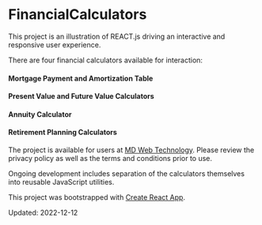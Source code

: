 # FinancialCalculators

This project is an illustration of REACT.js driving an interactive and responsive user experience.

There are four financial calculators available for interaction:

#### Mortgage Payment and Amortization Table

#### Present Value and Future Value Calculators

#### Annuity Calculator

#### Retirement Planning Calculators

The project is available for users at [MD Web Technology](https://money.mdbytes.us). Please review the privacy policy as well as the terms and conditions prior to use.

Ongoing development includes separation of the calculators themselves into reusable JavaScript utilities.

This project was bootstrapped with [Create React App](https://github.com/facebook/create-react-app).

Updated: 2022-12-12
